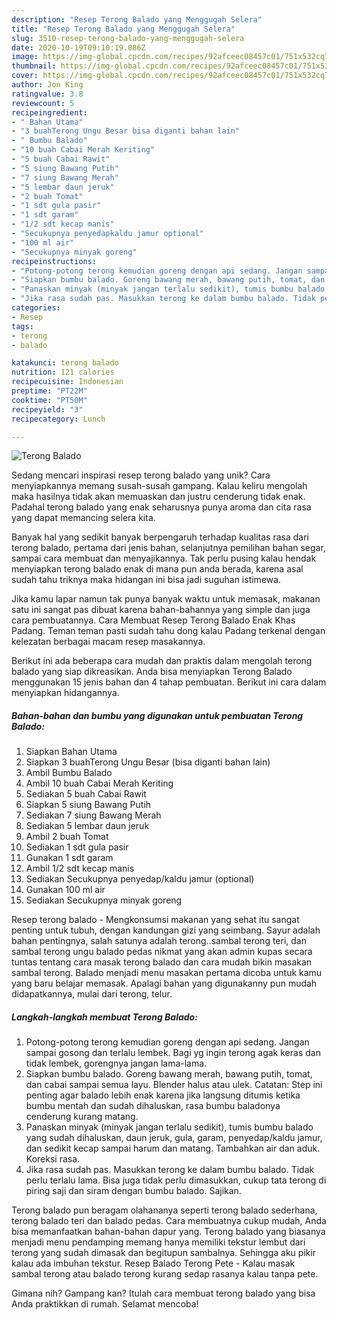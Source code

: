 ```yaml
---
description: "Resep Terong Balado yang Menggugah Selera"
title: "Resep Terong Balado yang Menggugah Selera"
slug: 3510-resep-terong-balado-yang-menggugah-selera
date: 2020-10-19T09:10:19.086Z
image: https://img-global.cpcdn.com/recipes/92afceec08457c01/751x532cq70/terong-balado-foto-resep-utama.jpg
thumbnail: https://img-global.cpcdn.com/recipes/92afceec08457c01/751x532cq70/terong-balado-foto-resep-utama.jpg
cover: https://img-global.cpcdn.com/recipes/92afceec08457c01/751x532cq70/terong-balado-foto-resep-utama.jpg
author: Jon King
ratingvalue: 3.8
reviewcount: 5
recipeingredient:
- " Bahan Utama"
- "3 buahTerong Ungu Besar bisa diganti bahan lain"
- " Bumbu Balado"
- "10 buah Cabai Merah Keriting"
- "5 buah Cabai Rawit"
- "5 siung Bawang Putih"
- "7 siung Bawang Merah"
- "5 lembar daun jeruk"
- "2 buah Tomat"
- "1 sdt gula pasir"
- "1 sdt garam"
- "1/2 sdt kecap manis"
- "Secukupnya penyedapkaldu jamur optional"
- "100 ml air"
- "Secukupnya minyak goreng"
recipeinstructions:
- "Potong-potong terong kemudian goreng dengan api sedang. Jangan sampai gosong dan terlalu lembek. Bagi yg ingin terong agak keras dan tidak lembek, gorengnya jangan lama-lama."
- "Siapkan bumbu balado. Goreng bawang merah, bawang putih, tomat, dan cabai sampai semua layu. Blender halus atau ulek. Catatan: Step ini penting agar balado lebih enak karena jika langsung ditumis ketika bumbu mentah dan sudah dihaluskan, rasa bumbu baladonya cenderung kurang matang."
- "Panaskan minyak (minyak jangan terlalu sedikit), tumis bumbu balado yang sudah dihaluskan, daun jeruk, gula, garam, penyedap/kaldu jamur, dan sedikit kecap sampai harum dan matang. Tambahkan air dan aduk. Koreksi rasa."
- "Jika rasa sudah pas. Masukkan terong ke dalam bumbu balado. Tidak perlu terlalu lama. Bisa juga tidak perlu dimasukkan, cukup tata terong di piring saji dan siram dengan bumbu balado. Sajikan."
categories:
- Resep
tags:
- terong
- balado

katakunci: terong balado 
nutrition: 121 calories
recipecuisine: Indonesian
preptime: "PT22M"
cooktime: "PT50M"
recipeyield: "3"
recipecategory: Lunch

---
```



![Terong Balado](https://img-global.cpcdn.com/recipes/92afceec08457c01/751x532cq70/terong-balado-foto-resep-utama.jpg)

Sedang mencari inspirasi resep terong balado yang unik? Cara menyiapkannya memang susah-susah gampang. Kalau keliru mengolah maka hasilnya tidak akan memuaskan dan justru cenderung tidak enak. Padahal terong balado yang enak seharusnya punya aroma dan cita rasa yang dapat memancing selera kita.

Banyak hal yang sedikit banyak berpengaruh terhadap kualitas rasa dari terong balado, pertama dari jenis bahan, selanjutnya pemilihan bahan segar, sampai cara membuat dan menyajikannya. Tak perlu pusing kalau hendak menyiapkan terong balado enak di mana pun anda berada, karena asal sudah tahu triknya maka hidangan ini bisa jadi suguhan istimewa.

Jika kamu lapar namun tak punya banyak waktu untuk memasak, makanan satu ini sangat pas dibuat karena bahan-bahannya yang simple dan juga cara pembuatannya. Cara Membuat Resep Terong Balado Enak Khas Padang. Teman teman pasti sudah tahu dong kalau Padang terkenal dengan kelezatan berbagai macam resep masakannya.


Berikut ini ada beberapa cara mudah dan praktis dalam mengolah terong balado yang siap dikreasikan. Anda bisa menyiapkan Terong Balado menggunakan 15 jenis bahan dan 4 tahap pembuatan. Berikut ini cara dalam menyiapkan hidangannya.

<!--inarticleads1-->

##### Bahan-bahan dan bumbu yang digunakan untuk pembuatan Terong Balado:

1. Siapkan  Bahan Utama
1. Siapkan 3 buahTerong Ungu Besar (bisa diganti bahan lain)
1. Ambil  Bumbu Balado
1. Ambil 10 buah Cabai Merah Keriting
1. Sediakan 5 buah Cabai Rawit
1. Siapkan 5 siung Bawang Putih
1. Sediakan 7 siung Bawang Merah
1. Sediakan 5 lembar daun jeruk
1. Ambil 2 buah Tomat
1. Sediakan 1 sdt gula pasir
1. Gunakan 1 sdt garam
1. Ambil 1/2 sdt kecap manis
1. Sediakan Secukupnya penyedap/kaldu jamur (optional)
1. Gunakan 100 ml air
1. Sediakan Secukupnya minyak goreng


Resep terong balado - Mengkonsumsi makanan yang sehat itu sangat penting untuk tubuh, dengan kandungan gizi yang seimbang. Sayur adalah bahan pentingnya, salah satunya adalah terong..sambal terong teri, dan sambal terong ungu balado pedas nikmat yang akan admin kupas secara tuntas tentang cara masak terong balado dan cara mudah bikin masakan sambal terong. Balado menjadi menu masakan pertama dicoba untuk kamu yang baru belajar memasak. Apalagi bahan yang digunakanny pun mudah didapatkannya, mulai dari terong, telur. 

<!--inarticleads2-->

##### Langkah-langkah membuat Terong Balado:

1. Potong-potong terong kemudian goreng dengan api sedang. Jangan sampai gosong dan terlalu lembek. Bagi yg ingin terong agak keras dan tidak lembek, gorengnya jangan lama-lama.
1. Siapkan bumbu balado. Goreng bawang merah, bawang putih, tomat, dan cabai sampai semua layu. Blender halus atau ulek. Catatan: Step ini penting agar balado lebih enak karena jika langsung ditumis ketika bumbu mentah dan sudah dihaluskan, rasa bumbu baladonya cenderung kurang matang.
1. Panaskan minyak (minyak jangan terlalu sedikit), tumis bumbu balado yang sudah dihaluskan, daun jeruk, gula, garam, penyedap/kaldu jamur, dan sedikit kecap sampai harum dan matang. Tambahkan air dan aduk. Koreksi rasa.
1. Jika rasa sudah pas. Masukkan terong ke dalam bumbu balado. Tidak perlu terlalu lama. Bisa juga tidak perlu dimasukkan, cukup tata terong di piring saji dan siram dengan bumbu balado. Sajikan.


Terong balado pun beragam olahananya seperti terong balado sederhana, terong balado teri dan balado pedas. Cara membuatnya cukup mudah, Anda bisa memanfaatkan bahan-bahan dapur yang. Terong balado yang biasanya menjadi menu pendamping memang hanya memiliki tekstur lembut dari terong yang sudah dimasak dan begitupun sambalnya. Sehingga aku pikir kalau ada imbuhan tekstur. Resep Balado Terong Pete - Kalau masak sambal terong atau balado terong kurang sedap rasanya kalau tanpa pete. 

Gimana nih? Gampang kan? Itulah cara membuat terong balado yang bisa Anda praktikkan di rumah. Selamat mencoba!
